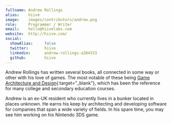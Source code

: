 ```yaml
---
fullname: Andrew Rollings
alias:    hiive
image:    images/contributors/andrew.png
role:     Programmer / Writer
email:    hello@hiivelabs.com
website:  http://hiive.com/
social:
  showAlias:     false
  twitter:       hiive
  linkedin:      andrew-rollings-a204333
  github:        hiive
---
```


Andrew Rollings has written several books, all connected in some way or other with his love of games. The most notable of these being [Game Architecture and Design](https://www.amazon.com/dp/0735713634/){:target="_blank"}, which has been the reference for many college and secondary education courses.

Andrew is an ex-UK resident who currently lives in a bunker located in places unknown. He earns his keep by architecting and developing software for companies that span a wide variety of fields. In his spare time, you may see him working on his Nintendo 3DS game.
